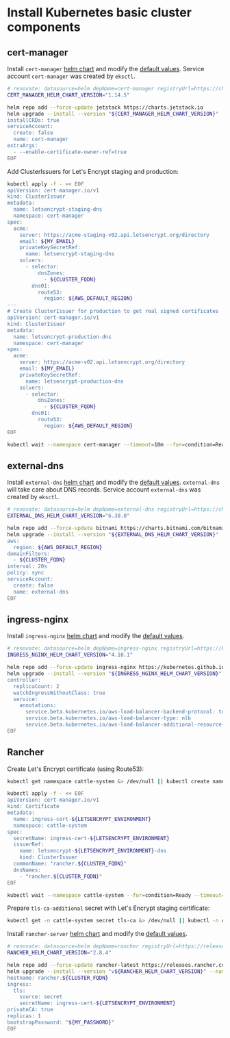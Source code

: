 # Install Kubernetes basic cluster components

<!-- toc -->

## cert-manager

Install `cert-manager`
[helm chart](https://artifacthub.io/packages/helm/jetstack/cert-manager)
and modify the
[default values](https://github.com/jetstack/cert-manager/blob/master/deploy/charts/cert-manager/values.yaml).
Service account `cert-manager` was created by `eksctl`.

```bash
# renovate: datasource=helm depName=cert-manager registryUrl=https://charts.jetstack.io
CERT_MANAGER_HELM_CHART_VERSION="1.14.5"

helm repo add --force-update jetstack https://charts.jetstack.io
helm upgrade --install --version "${CERT_MANAGER_HELM_CHART_VERSION}" --namespace cert-manager --create-namespace --wait --values - cert-manager jetstack/cert-manager << EOF
installCRDs: true
serviceAccount:
  create: false
  name: cert-manager
extraArgs:
  - --enable-certificate-owner-ref=true
EOF
```

Add ClusterIssuers for Let's Encrypt staging and production:

```bash
kubectl apply -f - << EOF
apiVersion: cert-manager.io/v1
kind: ClusterIssuer
metadata:
  name: letsencrypt-staging-dns
  namespace: cert-manager
spec:
  acme:
    server: https://acme-staging-v02.api.letsencrypt.org/directory
    email: ${MY_EMAIL}
    privateKeySecretRef:
      name: letsencrypt-staging-dns
    solvers:
      - selector:
          dnsZones:
            - ${CLUSTER_FQDN}
        dns01:
          route53:
            region: ${AWS_DEFAULT_REGION}
---
# Create ClusterIssuer for production to get real signed certificates
apiVersion: cert-manager.io/v1
kind: ClusterIssuer
metadata:
  name: letsencrypt-production-dns
  namespace: cert-manager
spec:
  acme:
    server: https://acme-v02.api.letsencrypt.org/directory
    email: ${MY_EMAIL}
    privateKeySecretRef:
      name: letsencrypt-production-dns
    solvers:
      - selector:
          dnsZones:
            - ${CLUSTER_FQDN}
        dns01:
          route53:
            region: ${AWS_DEFAULT_REGION}
EOF

kubectl wait --namespace cert-manager --timeout=10m --for=condition=Ready clusterissuer --all
```

## external-dns

Install `external-dns`
[helm chart](https://artifacthub.io/packages/helm/bitnami/external-dns)
and modify the
[default values](https://github.com/bitnami/charts/blob/master/bitnami/external-dns/values.yaml).
`external-dns` will take care about DNS records.
Service account `external-dns` was created by `eksctl`.

```bash
# renovate: datasource=helm depName=external-dns registryUrl=https://charts.bitnami.com/bitnami
EXTERNAL_DNS_HELM_CHART_VERSION="6.38.0"

helm repo add --force-update bitnami https://charts.bitnami.com/bitnami
helm upgrade --install --version "${EXTERNAL_DNS_HELM_CHART_VERSION}" --namespace external-dns --wait --values - external-dns bitnami/external-dns << EOF
aws:
  region: ${AWS_DEFAULT_REGION}
domainFilters:
  - ${CLUSTER_FQDN}
interval: 20s
policy: sync
serviceAccount:
  create: false
  name: external-dns
EOF
```

## ingress-nginx

Install `ingress-nginx`
[helm chart](https://artifacthub.io/packages/helm/ingress-nginx/ingress-nginx)
and modify the
[default values](https://github.com/kubernetes/ingress-nginx/blob/master/charts/ingress-nginx/values.yaml).

```bash
# renovate: datasource=helm depName=ingress-nginx registryUrl=https://kubernetes.github.io/ingress-nginx
INGRESS_NGINX_HELM_CHART_VERSION="4.10.1"

helm repo add --force-update ingress-nginx https://kubernetes.github.io/ingress-nginx
helm upgrade --install --version "${INGRESS_NGINX_HELM_CHART_VERSION}" --namespace ingress-nginx --create-namespace --wait --values - ingress-nginx ingress-nginx/ingress-nginx << EOF
controller:
  replicaCount: 2
  watchIngressWithoutClass: true
  service:
    annotations:
      service.beta.kubernetes.io/aws-load-balancer-backend-protocol: tcp
      service.beta.kubernetes.io/aws-load-balancer-type: nlb
      service.beta.kubernetes.io/aws-load-balancer-additional-resource-tags: "$(echo "${TAGS}" | tr " " ,)"
EOF
```

## Rancher

Create Let's Encrypt certificate (using Route53):

```bash
kubectl get namespace cattle-system &> /dev/null || kubectl create namespace cattle-system

kubectl apply -f - << EOF
apiVersion: cert-manager.io/v1
kind: Certificate
metadata:
  name: ingress-cert-${LETSENCRYPT_ENVIRONMENT}
  namespace: cattle-system
spec:
  secretName: ingress-cert-${LETSENCRYPT_ENVIRONMENT}
  issuerRef:
    name: letsencrypt-${LETSENCRYPT_ENVIRONMENT}-dns
    kind: ClusterIssuer
  commonName: "rancher.${CLUSTER_FQDN}"
  dnsNames:
    - "rancher.${CLUSTER_FQDN}"
EOF

kubectl wait --namespace cattle-system --for=condition=Ready --timeout=20m certificate "ingress-cert-${LETSENCRYPT_ENVIRONMENT}"
```

Prepare `tls-ca-additional` secret with Let's Encrypt staging certificate:

```bash
kubectl get -n cattle-system secret tls-ca &> /dev/null || kubectl -n cattle-system create secret generic tls-ca --from-literal=cacerts.pem="$(curl -sL https://letsencrypt.org/certs/staging/letsencrypt-stg-root-x1.pem)"
```

Install `rancher-server`
[helm chart](https://github.com/rancher/rancher/tree/master/chart)
and modify the
[default values](https://github.com/rancher/rancher/blob/master/chart/values.yaml).

```bash
# renovate: datasource=helm depName=rancher registryUrl=https://releases.rancher.com/server-charts/latest
RANCHER_HELM_CHART_VERSION="2.8.4"

helm repo add --force-update rancher-latest https://releases.rancher.com/server-charts/latest
helm upgrade --install --version "v${RANCHER_HELM_CHART_VERSION}" --namespace cattle-system --wait --values - rancher rancher-latest/rancher << EOF
hostname: rancher.${CLUSTER_FQDN}
ingress:
  tls:
    source: secret
    secretName: ingress-cert-${LETSENCRYPT_ENVIRONMENT}
privateCA: true
replicas: 1
bootstrapPassword: "${MY_PASSWORD}"
EOF
```
